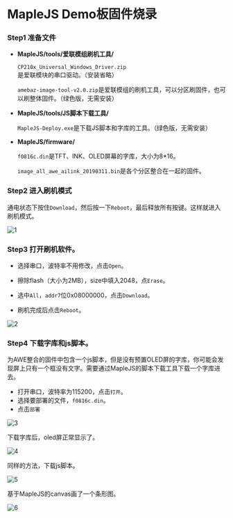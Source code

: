# MapleJS Demo板固件烧录

### Step1 准备文件

- **MapleJS/tools/爱联模组刷机工具/**

  `CP210x_Universal_Windows_Driver.zip`是爱联模块的串口驱动。（安装省略）

  `amebaz-image-tool-v2.0.zip`是爱联模组的刷机工具，可以分区刷固件，也可以刷整体固件。（绿色版，无需安装）

- **MapleJS/tools/JS脚本下载工具/**

  `MapleJS-Deploy.exe`是下载JS脚本和字库的工具。（绿色版，无需安装）

- **MapleJS/firmware/**

  `f0816c.din`是TFT、INK、OLED屏幕的字库，大小为8*16。

  `image_all_awe_ailink_20190311.bin`是各个分区整合在一起的固件。

### Step2 进入刷机模式

通电状态下按住`Download`，然后按一下`Reboot`，最后释放所有按键。这样就进入刷机模式。

![1](pictures/key.PNG)

### Step3 打开刷机软件。

- 选择串口，波特率不用修改，点击`Open`。

- 擦除flash（大小为2MB），size中填入2048，点`Erase`。

- 选中`All`，`addr7`位0x08000000，点击`Download`。
- 刷机完成后点击`Reboot`。

![2](pictures/flash-burn.PNG)

### Step4 下载字库和js脚本。

为AWE整合的固件中包含一个js脚本，但是没有预置OLED屏的字库，你可能会发现屏上只有一个框没有文字。需要通过MapleJS的脚本下载工具下载一个字库进去。

- 打开串口，波特率为115200，点击`打开`。
- 选择要部署的文件，`f0816c.din`。
- 点击`部署`

![3](pictures/deploy-din.PNG)

下载字库后，oled屏正常显示了。

![4](pictures/demo-run.PNG)

同样的方法，下载js脚本。

![5](pictures/deploy-js.PNG)

基于MapleJS的canvas画了一个条形图。

![6](pictures/js-shape.PNG)